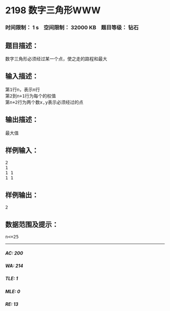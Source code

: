 # 2198 数字三角形WWW   
### 时间限制： 1 s&nbsp;&nbsp;&nbsp;&nbsp;空间限制： 32000 KB&nbsp;&nbsp;&nbsp;&nbsp;题目等级： 钻石  
## 题目描述：  

<pre>
数字三角形必须经过某一个点，使之走的路程和最大
</pre>
  
  
## 输入描述：  

<pre>
第1行n，表示n行   
第2到n+1行为每个的权值  
第n+2行为两个数x,y表示必须经过的点
</pre>
  
  
## 输出描述：  

<pre>
最大值
</pre>
  
  
## 样例输入：  

<pre>
2  
1  
1 1  
1 1
</pre>
  
  
## 样例输出：  

<pre>
2
</pre>
  
  
## 数据范围及提示：  

<pre>
n<=25
</pre>
  
  
***  

##### AC: 200  
##### WA: 214  
##### TLE: 1  
##### MLE: 0  
##### RE: 13  
